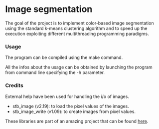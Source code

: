 # Image segmentation
The goal of the project is to implement color-based image segmentation using the
standard k-means clustering algorithm and to speed up the execution exploiting
different multithreading programming paradigms.

### Usage
The program can be compiled using the make command.

All the infos about the usage can be obtained by launching the
program from command line specifying the -h parameter.

### Credits
External help have been used for handling the i/o of images.

* stb_image (v2.19): to load the pixel values of the images.
* stb_image_write (v1.09): to create images from pixel values.

These libraries are part of an amazing project that
can be found [here](https://github.com/nothings/stb).
